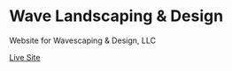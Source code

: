 # Wave Landscaping & Design

Website for Wavescaping & Design, LLC

[Live Site](https://wavelandscapinganddesign.com)
